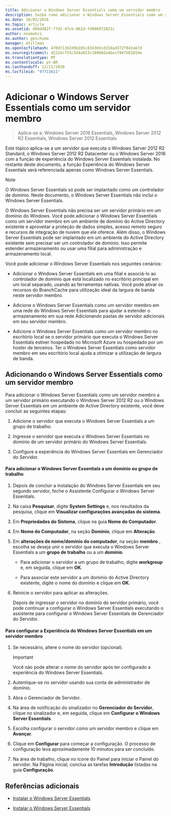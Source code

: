 ```yaml
---
title: Adicionar o Windows Server Essentials como um servidor membro
description: Saiba como adicionar o Windows Server Essentials como um servidor membro a um ambiente de domínio Active Directory existente.
ms.date: 10/03/2016
ms.topic: article
ms.assetid: d09dd82f-f7d2-47ce-862d-fd9869f2021c
author: nnamuhcs
ms.author: geschuma
manager: mtillman
ms.openlocfilehash: 470d713d2d9b105c834369cd15dad372f843a67d
ms.sourcegitcommit: d2224cf55c5d4a653c18908da4becf94fb01819e
ms.translationtype: MT
ms.contentlocale: pt-BR
ms.lasthandoff: 12/21/2020
ms.locfileid: "97711611"
---
```

# <a name="add-windows-server-essentials-as-a-member-server"></a>Adicionar o Windows Server Essentials como um servidor membro

>Aplica-se a: Windows Server 2016 Essentials, Windows Server 2012 R2 Essentials, Windows Server 2012 Essentials

Este tópico aplica-se a um servidor que executa o Windows Server 2012 R2 Standard, o Windows Server 2012 R2 Datacenter ou o Windows Server 2016 com a função de experiência do Windows Server Essentials instalada. No restante deste documento, a função Experiência do Windows Server Essentials será referenciada apenas como Windows Server Essentials.

> [!NOTE]
>   O Windows Server Essentials só pode ser implantado como um controlador de domínio. Neste documento, o Windows Server Essentials não inclui o Windows Server Essentials.

 O Windows Server Essentials não precisa ser um servidor primário em um domínio do Windows. Você pode adicionar o Windows Server Essentials como um servidor membro em um ambiente de domínio do Active Directory existente e aproveitar a proteção de dados simples, acesso remoto seguro e recursos de integração de nuvem que ele oferece. Além disso, o Windows Server Essentials pode ser implantado em um ambiente do Active Directory existente sem precisar ser um controlador de domínio. Isso permite estender armazenamento ou usar uma filial para administração e armazenamento local.

 Você pode adicionar o Windows Server Essentials nos seguintes cenários:

-   Adicionar o Windows Server Essentials em uma filial e associá-lo ao controlador de domínio que está localizado no escritório principal em um local separado, usando as ferramentas nativas. Você pode ativar os recursos do BranchCache para utilização ideal da largura de banda neste servidor membro.

-   Adicione o Windows Server Essentials como um servidor membro em uma rede do Windows Server Essentials para ajudar a estender o armazenamento em sua rede Adicionando pastas de servidor adicionais em seu servidor membro.

-   Adicione o Windows Server Essentials como um servidor membro no escritório local se o servidor primário que executa o Windows Server Essentials estiver hospedado no Microsoft Azure ou hospedado por um hoster de terceiros. Ter o Windows Server Essentials como servidor membro em seu escritório local ajuda a otimizar a utilização de largura de banda.

## <a name="adding-windows-server-essentials-as-a-member-server"></a>Adicionando o Windows Server Essentials como um servidor membro
 Para adicionar o Windows Server Essentials como um servidor membro a um servidor primário executando o Windows Server 2012 R2 ou o Windows Server Essentials em um ambiente de Active Directory existente, você deve concluir as seguintes etapas:

1.  Adicione o servidor que executa o Windows Server Essentials a um grupo de trabalho.

2.  Ingresse o servidor que executa o Windows Server Essentials no domínio de um servidor primário do Windows Server Essentials.

3.  Configure a experiência do Windows Server Essentials em Gerenciador do Servidor.

#### <a name="to-join-windows-server-essentials-to-a-workgroup-or-domain"></a>Para adicionar o Windows Server Essentials a um domínio ou grupo de trabalho

1. Depois de concluir a instalação do Windows Server Essentials em seu segundo servidor, feche o Assistente Configurar o Windows Server Essentials.

2. Na caixa **Pesquisar**, digite **System Settings** e, nos resultados da pesquisa, clique em **Visualizar configurações avançadas do sistema**.

3. Em **Propriedades do Sistema**, clique na guia **Nome do Computador**.

4. Em **Nome do Computador**, na seção **Domínio**, clique em **Alteração**.

5. Em **alterações de nome/domínio do computador**, na seção **membro** , escolha se deseja unir o servidor que executa o Windows Server Essentials a um **grupo de trabalho** ou a um **domínio**.

   -   Para adicionar o servidor a um grupo de trabalho, digite **workgroup** e, em seguida, clique em **OK**.

   -   Para associar este servidor a um domínio do Active Directory existente, digite o nome do domínio e clique em **OK**.

6. Reinicie o servidor para aplicar as alterações.

   Depois de ingressar o servidor no domínio do servidor primário, você pode continuar a configurar o Windows Server Essentials executando o assistente para configurar o Windows Server Essentials de Gerenciador do Servidor.

#### <a name="to-configure-windows-server-essentials-experience-on-a-member-server"></a>Para configurar a Experiência do Windows Server Essentials em um servidor membro

1.  Se necessário, altere o nome do servidor (opcional).

    > [!IMPORTANT]
    >  Você não pode alterar o nome do servidor após ter configurado a experiência do Windows Server Essentials.

2.  Autentique-se no servidor usando sua conta de administrador de domínio.

3.  Abra o Gerenciador de Servidor.

4.  Na área de notificação do sinalizador no **Gerenciador do Servidor**, clique no sinalizador e, em seguida, clique em **Configurar o Windows Server Essentials**.

5.  Escolha configurar o servidor como um servidor membro e clique em **Avançar**.

6.  Clique em **Configurar** para começar a configuração. O processo de configuração leva aproximadamente 10 minutos para ser concluído.

7.  Na área de trabalho, clique no ícone do Painel para iniciar o Painel do servidor. Na Página inicial, conclua as tarefas **Introdução** listadas na guia **Configuração**.

## <a name="additional-references"></a>Referências adicionais


-   [Instalar o Windows Server Essentials](Install-Windows-Server-Essentials.md)

-   [Instalar o Windows Server Essentials](../install/Install-Windows-Server-Essentials.md)

